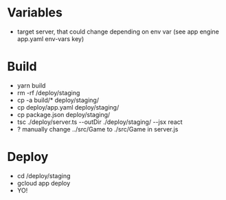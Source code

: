 # Variables

* target server, that could change depending on env var (see app engine app.yaml env-vars key)

# Build

* yarn build
* rm -rf /deploy/staging
* cp -a build/\* deploy/staging/
* cp deploy/app.yaml deploy/staging/
* cp package.json deploy/staging/
* tsc ./deploy/server.ts --outDir ./deploy/staging/ --jsx react
* ? manually change ../src/Game to ./src/Game in server.js

# Deploy

* cd /deploy/staging
* gcloud app deploy
* YO!
